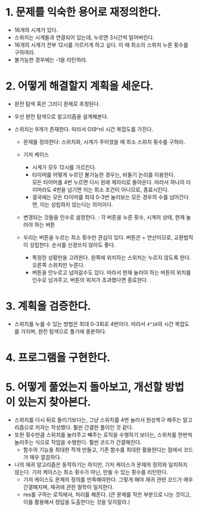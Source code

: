 # 1. 문제를 익숙한 용어로 재정의한다.

- 16개의 시계가 있다.
- 스위치는 시계들과 연결되어 있는데, 누르면 3시간씩 밀어버린다.
- 16개의 시계가 전부 12시를 가르키게 하고 싶다. 이 때 최소의 스위치 누른 횟수를 구하여라.
- 불가능한 경우에는 -1을 리턴하라.

# 2. 어떻게 해결할지 계획을 세운다.

- 완전 탐색 혹은 그리디 문제로 추정된다.
- 우선 완전 탐색으로 알고리즘을 설계해본다.
- 스위치는 9개가 존재한다. 따라서 O(9^n) 시간 복잡도를 가진다.

  - 문제를 정의한다: 스위치와, 시계가 주어졌을 때 최소 스위치 횟수를 구하라.
  - 기저 케이스

    - 시계가 모두 12시를 가르킨다.
    - 타이머를 어떻게 누르던 불가능한 경우는, 비둘기 논리를 이용한다.  
      모든 타이머를 4번 누르면 다시 원래 제자리로 돌아온다. 따라서 하나의 타이머라도 4번을 넘기면 이는 최소 조건이 아니므로, 종료시킨다.
    - 결국에는 모든 타이머를 최대 0-3번 눌러보는 모든 경우의 수를 넘어간다면, 이는 성립하지 않는다는 의미이다.

  - 변경되는 것들을 인수로 설정한다. : 각 버튼을 누른 횟수, 시계의 상태, 현재 눌러야 하는 버튼
  - 우리는 버튼을 누르는 최소 횟수만 관심이 있다. 버튼은 + 연산이므로, 교환법칙이 성립한다. 순서를 신경쓰지 않아도 좋다.
    - 특정한 상황만을 고려한다. 왼쪽에 위치하는 스위치는 누르지 않도록 한다. 오른쪽 스위치만 누른다.
    - 버튼을 안누르고 넘어갈수도 있다. 따라서 현재 눌러야 하는 버튼의 위치를 인수로 넘겨주고, 버튼의 위치가 초과했다면 종료한다.

# 3. 계획을 검증한다.

- 스위치를 누를 수 있는 방법은 최대 0-3회로 4번이다. 따라서 `4^10`의 시간 복잡도를 가지며, 완전 탐색으로 풀기에 충분하다.

# 4. 프로그램을 구현한다.

# 5. 어떻게 풀었는지 돌아보고, 개선할 방법이 있는지 찾아본다.

- 스위치를 다시 뒤로 돌리기보다는, 그냥 스위치를 4번 눌러서 원상복구 해주는 알고리즘으로 저자는 작성했다. 훨씬 간결한 풀이인 것 같다.
- 또한 횟수만큼 스위치를 눌러주고 빼주는 로직을 수행하기 보다는, 스위치를 한번씩 눌러주는 식으로 작업을 수행한다. 훨씬 코드가 간결해진다.
  - 함수의 기능을 최대한 작게 만들고, 기존 함수를 최대한 활용한다는 점에서 코드가 매우 깔끔하다.
- 나의 재귀 알고리즘은 동작하기는 하지만, 기저 케이스가 문제의 정의와 일치하지 않는다. 기저 케이스는 최소 횟수가 아닌, 만들 수 있는 횟수를 리턴한다.
  - 기저 케이스도 문제의 정의를 만족해야한다. 그렇게 해야 재귀 관련 코드가 매우 간결해지며, 재귀에 관한 철학이 일치한다.
  - res를 구하는 로직에서, 처리를 해준다. (큰 문제를 작은 부분으로 나눈 것이고, 이를 활용해서 정답을 도출한다는 것을 잊지말라.)
